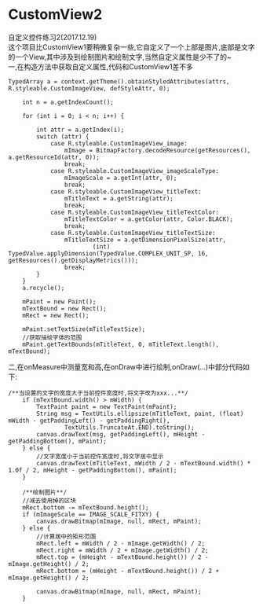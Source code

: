 # CustomView2
自定义控件练习2(2017.12.19)<br>
这个项目比CustomView1要稍微复杂一些,它自定义了一个上部是图片,底部是文字的一个View,其中涉及到绘制图片和绘制文字,当然自定义属性是少不了的~<br>
一,在构造方法中获取自定义属性,代码和CustomView1差不多<br>

    TypedArray a = context.getTheme().obtainStyledAttributes(attrs, R.styleable.CustomImageView, defStyleAttr, 0);

        int n = a.getIndexCount();

        for (int i = 0; i < n; i++) {

            int attr = a.getIndex(i);
            switch (attr) {
                case R.styleable.CustomImageView_image:
                    mImage = BitmapFactory.decodeResource(getResources(), a.getResourceId(attr, 0));
                    break;
                case R.styleable.CustomImageView_imageScaleType:
                    mImageScale = a.getInt(attr, 0);
                    break;
                case R.styleable.CustomImageView_titleText:
                    mTitleText = a.getString(attr);
                    break;
                case R.styleable.CustomImageView_titleTextColor:
                    mTitleTextColor = a.getColor(attr, Color.BLACK);
                    break;
                case R.styleable.CustomImageView_titleTextSize:
                    mTitleTextSize = a.getDimensionPixelSize(attr,
                            (int) TypedValue.applyDimension(TypedValue.COMPLEX_UNIT_SP, 16, getResources().getDisplayMetrics()));
                    break;
            }
        }
        a.recycle();

        mPaint = new Paint();
        mTextBound = new Rect();
        mRect = new Rect();

        mPaint.setTextSize(mTitleTextSize);
        //获取描绘字体的范围
        mPaint.getTextBounds(mTitleText, 0, mTitleText.length(), mTextBound);
        
二,在onMeasure中测量宽和高,在onDraw中进行绘制,onDraw(...)中部分代码如下:

    /**当设置的文字的宽度大于当前控件宽度时,将文字改为xxx...**/
        if (mTextBound.width() > mWidth) {
            TextPaint paint = new TextPaint(mPaint);
            String msg = TextUtils.ellipsize(mTitleText, paint, (float) mWidth - getPaddingLeft() - getPaddingRight(),
                    TextUtils.TruncateAt.END).toString();
            canvas.drawText(msg, getPaddingLeft(), mHeight - getPaddingBottom(), mPaint);
        } else {
            //文字宽度小于当前控件宽度时,将文字居中显示
            canvas.drawText(mTitleText, mWidth / 2 - mTextBound.width() * 1.0f / 2, mHeight - getPaddingBottom(), mPaint);
        }

        /**绘制图片**/
        //减去使用掉的区块
        mRect.bottom -= mTextBound.height();
        if (mImageScale == IMAGE_SCALE_FITXY) {
            canvas.drawBitmap(mImage, null, mRect, mPaint);
        } else {
            //计算居中的矩形范围
            mRect.left = mWidth / 2 - mImage.getWidth() / 2;
            mRect.right = mWidth / 2 + mImage.getWidth() / 2;
            mRect.top = (mHeight - mTextBound.height()) / 2 - mImage.getHeight() / 2;
            mRect.bottom = (mHeight - mTextBound.height()) / 2 + mImage.getHeight() / 2;

            canvas.drawBitmap(mImage, null, mRect, mPaint);
        }



